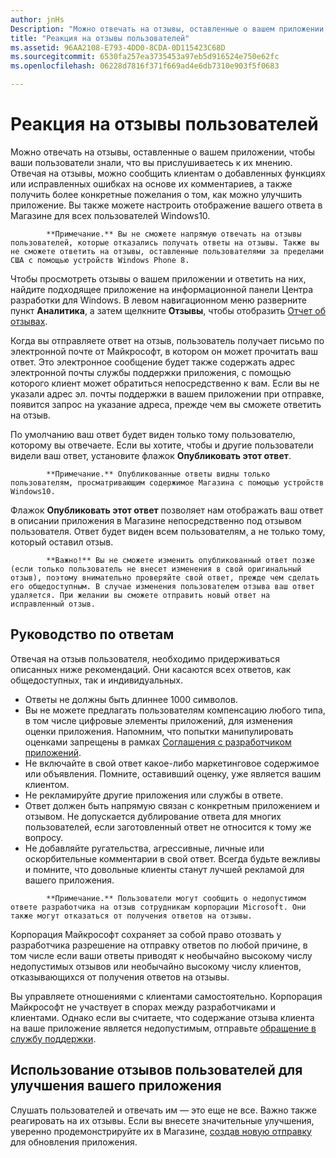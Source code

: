 ```yaml
---
author: jnHs
Description: "Можно отвечать на отзывы, оставленные о вашем приложении, чтобы ваши пользователи знали, что вы прислушиваетесь к их мнению."
title: "Реакция на отзывы пользователей"
ms.assetid: 96AA2108-E793-4DD0-8CDA-0D115423C68D
ms.sourcegitcommit: 6530fa257ea3735453a97eb5d916524e750e62fc
ms.openlocfilehash: 06228d7816f371f669ad4e6db7310e903f5f0683

---
```


# Реакция на отзывы пользователей


Можно отвечать на отзывы, оставленные о вашем приложении, чтобы ваши пользователи знали, что вы прислушиваетесь к их мнению. Отвечая на отзывы, можно сообщить клиентам о добавленных функциях или исправленных ошибках на основе их комментариев, а также получить более конкретные пожелания о том, как можно улучшить приложение. Вы также можете настроить отображение вашего ответа в Магазине для всех пользователей Windows10.

> 
            **Примечание.** Вы не сможете напрямую отвечать на отзывы пользователей, которые отказались получать ответы на отзывы. Также вы не сможете ответить на отзывы, оставленные пользователями за пределами США с помощью устройств Windows Phone 8.

Чтобы просмотреть отзывы о вашем приложении и ответить на них, найдите подходящее приложение на информационной панели Центра разработки для Windows. В левом навигационном меню разверните пункт **Аналитика**, а затем щелкните **Отзывы**, чтобы отобразить [Отчет об отзывах](reviews-report.md).

Когда вы отправляете ответ на отзыв, пользователь получает письмо по электронной почте от Майкрософт, в котором он может прочитать ваш ответ. Это электронное сообщение будет также содержать адрес электронной почты службы поддержки приложения, с помощью которого клиент может обратиться непосредственно к вам. Если вы не указали адрес эл. почты поддержки в вашем приложении при отправке, появится запрос на указание адреса, прежде чем вы сможете ответить на отзыв.

По умолчанию ваш ответ будет виден только тому пользователю, которому вы отвечаете. Если вы хотите, чтобы и другие пользователи видели ваш ответ, установите флажок **Опубликовать этот ответ**.

> 
            **Примечание.** Опубликованные ответы видны только пользователям, просматривающим содержимое Магазина с помощью устройств Windows10.

Флажок **Опубликовать этот ответ** позволяет нам отображать ваш ответ в описании приложения в Магазине непосредственно под отзывом пользователя. Ответ будет виден всем пользователям, а не только тому, который оставил отзыв.

> 
            **Важно!** Вы не сможете изменить опубликованный ответ позже (если только пользователь не внесет изменения в свой оригинальный отзыв), поэтому внимательно проверяйте свой ответ, прежде чем сделать его общедоступным. В случае изменения пользователем отзыва ваш ответ удаляется. При желании вы сможете отправить новый ответ на исправленный отзыв.

## Руководство по ответам


Отвечая на отзыв пользователя, необходимо придерживаться описанных ниже рекомендаций. Они касаются всех ответов, как общедоступных, так и индивидуальных.

-   Ответы не должны быть длиннее 1000 символов.
-   Вы не можете предлагать пользователям компенсацию любого типа, в том числе цифровые элементы приложений, для изменения оценки приложения. Напомним, что попытки манипулировать оценками запрещены в рамках [Соглашения с разработчиком приложений](https://msdn.microsoft.com/library/windows/apps/hh694058).
-   Не включайте в свой ответ какое-либо маркетинговое содержимое или объявления. Помните, оставивший оценку, уже является вашим клиентом.
-   Не рекламируйте другие приложения или службы в ответе.
-   Ответ должен быть напрямую связан с конкретным приложением и отзывом. Не допускается дублирование ответа для многих пользователей, если заготовленный ответ не относится к тому же вопросу.
-   Не добавляйте ругательства, агрессивные, личные или оскорбительные комментарии в свой ответ. Всегда будьте вежливы и помните, что довольные клиенты станут лучшей рекламой для вашего приложения.

> 
            **Примечание.** Пользователи могут сообщить о недопустимом ответе разработчика на отзыв сотрудникам корпорации Microsoft. Они также могут отказаться от получения ответов на отзывы.
Корпорация Майкрософт сохраняет за собой право отозвать у разработчика разрешение на отправку ответов по любой причине, в том числе если ваши ответы приводят к необычайно высокому числу недопустимых отзывов или необычайно высокому числу клиентов, отказывающихся от получения ответов на отзывы.

Вы управляете отношениями с клиентами самостоятельно. Корпорация Майкрософт не участвует в спорах между разработчиками и клиентами. Однако если вы считаете, что содержание отзыва клиента на ваше приложение является недопустимым, отправьте [обращение в службу поддержки](http://go.microsoft.com/fwlink/p/?LinkID=401178).

## Использование отзывов пользователей для улучшения вашего приложения


Слушать пользователей и отвечать им — это еще не все. Важно также реагировать на их отзывы. Если вы внесете значительные улучшения, уверенно продемонстрируйте их в Магазине, [создав новую отправку](app-submissions.md) для обновления приложения.



<!--HONumber=Jun16_HO4-->


